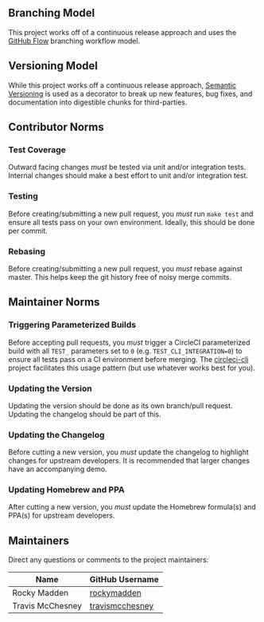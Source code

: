 ## Branching Model

This project works off of a continuous release approach and uses the
[GitHub Flow](https://guides.github.com/introduction/flow/) branching workflow model.

## Versioning Model

While this project works off a continuous release approach,
[Semantic Versioning](http://semver.org/) is used as a decorator to break up new features, bug
fixes, and documentation into digestible chunks for third-parties.

## Contributor Norms

### Test Coverage

Outward facing changes _must_ be tested via unit and/or integration tests. Internal changes should
make a best effort to unit and/or integration test.

### Testing

Before creating/submitting a new pull request, you _must_ run `make test` and ensure all tests pass
on your own environment. Ideally, this should be done per commit.

### Rebasing

Before creating/submitting a new pull request, you _must_ rebase against master. This helps keep the
git history free of noisy merge commits.

## Maintainer Norms

### Triggering Parameterized Builds

Before accepting pull requests, you _must_ trigger a CircleCI parameterized build with all `TEST_`
parameters set to `0` (e.g. `TEST_CLI_INTEGRATION=0`) to ensure all tests pass on a CI environment
before merging. The [circleci-cli](https://github.com/rockymadden/circleci-cli) project facilitates
this usage pattern (but use whatever works best for you).

### Updating the Version

Updating the version should be done as its own branch/pull request. Updating the changelog should be
part of this.

### Updating the Changelog

Before cutting a new version, you _must_ update the changelog to highlight changes for upstream
developers. It is recommended that larger changes have an accompanying demo.

### Updating Homebrew and PPA

After cutting a new version, you _must_ update the Homebrew formula(s) and PPA(s) for upstream
developers.

## Maintainers

Direct any questions or comments to the project maintainers:

| Name             | GitHub Username
| ---------------- | ---------------
| Rocky Madden     | [rockymadden](https://github.com/rockymadden)
| Travis McChesney | [travismcchesney](https://github.com/travismcchesney)
